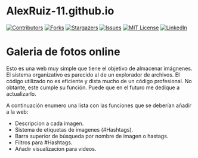 # AlexRuiz-11.github.io

<a name="readme-top"></a>

[![Contributors][contributors-shield]][contributors-url]
[![Forks][forks-shield]][forks-url]
[![Stargazers][stars-shield]][stars-url]
[![Issues][issues-shield]][issues-url]
[![MIT License][license-shield]][license-url]
[![LinkedIn][linkedin-shield]][linkedin-url]

<!-- PROJECT DESCRIPTION -->
# Galeria de fotos online

Esto es una web muy simple que tiene el objetivo de almacenar imágnenes. El sistema organizativo es parecido al de un explorador de archivos. El código utilizado no es eficiente y dista mucho de un código profesional. No obtante, este cumple su función. Puede que en el futuro me dedique a actualizarlo.

A continuación enumero una lista con las funciones que se deberían añadir a la web:

 - Descripcion a cada imagen.
 - Sistema de etiquetas de imagenes (#Hashtags).
 - Barra superior de búsqueda por nombre de imagen o hastags.
 - Filtros para #Hashtags.
 - Añadir visualizacion para videos.


<!-- MARKDOWN LINKS & IMAGES -->
<!-- https://www.markdownguide.org/basic-syntax/#reference-style-links -->
[contributors-shield]: https://img.shields.io/github/contributors/AlexRuiz-11/simple_gallery.svg?style=for-the-badge
[contributors-url]: https://github.com/AlexRuiz-11/simple_gallery/graphs/contributors
[forks-shield]: https://img.shields.io/github/forks/AlexRuiz-11/simple_gallery.svg?style=for-the-badge
[forks-url]: https://github.com/AlexRuiz-11/simple_gallery/network/members
[stars-shield]: https://img.shields.io/github/stars/AlexRuiz-11/simple_gallery.svg?style=for-the-badge
[stars-url]: https://github.com/AlexRuiz-11/simple_gallery/stargazers
[issues-shield]: https://img.shields.io/github/issues/AlexRuiz-11/simple_gallery.svg?style=for-the-badge
[issues-url]: https://github.com/AlexRuiz-11/simple_gallery/issues
[license-shield]: https://img.shields.io/github/license/AlexRuiz-11/simple_gallery.svg?style=for-the-badge
[license-url]: https://github.com/AlexRuiz-11/simple_gallery/blob/master/LICENSE.txt
[linkedin-shield]: https://img.shields.io/badge/-LinkedIn-black.svg?style=for-the-badge&logo=linkedin&colorB=555
[linkedin-url]: https://linkedin.com/in/alejandroruizrubio
[product-screenshot]: images/screenshot.png
[Next.js]: https://img.shields.io/badge/next.js-000000?style=for-the-badge&logo=nextdotjs&logoColor=white
[Next-url]: https://nextjs.org/
[React.js]: https://img.shields.io/badge/React-20232A?style=for-the-badge&logo=react&logoColor=61DAFB
[React-url]: https://reactjs.org/
[Vue.js]: https://img.shields.io/badge/Vue.js-35495E?style=for-the-badge&logo=vuedotjs&logoColor=4FC08D
[Vue-url]: https://vuejs.org/
[Angular.io]: https://img.shields.io/badge/Angular-DD0031?style=for-the-badge&logo=angular&logoColor=white
[Angular-url]: https://angular.io/
[Svelte.dev]: https://img.shields.io/badge/Svelte-4A4A55?style=for-the-badge&logo=svelte&logoColor=FF3E00
[Svelte-url]: https://svelte.dev/
[Laravel.com]: https://img.shields.io/badge/Laravel-FF2D20?style=for-the-badge&logo=laravel&logoColor=white
[Laravel-url]: https://laravel.com
[Bootstrap.com]: https://img.shields.io/badge/Bootstrap-563D7C?style=for-the-badge&logo=bootstrap&logoColor=white
[Bootstrap-url]: https://getbootstrap.com
[JQuery.com]: https://img.shields.io/badge/jQuery-0769AD?style=for-the-badge&logo=jquery&logoColor=white
[JQuery-url]: https://jquery.com 